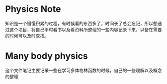 # Physics Note
知识是一个慢慢积累的过程，有时候看的东西多了，时间长了总会忘记，所以想通过这个项目，将自己平时看书以及看资料所整理的一些内容记录下来，以备在需要的时候可以及时查找。

# Many body physics

这个文件笔记主要记录一些在学习多体格林函数的时候，自己的一些理解以及概念的整理

